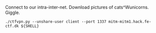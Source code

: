 Connect to our intra-inter-net.  Download pictures of cats^Wunicorns.  Giggle.

```
./ctfvpn.py --unshare-user client --port 1337 mitm-mitm1.hack.fe-ctf.dk ${SHELL}
```